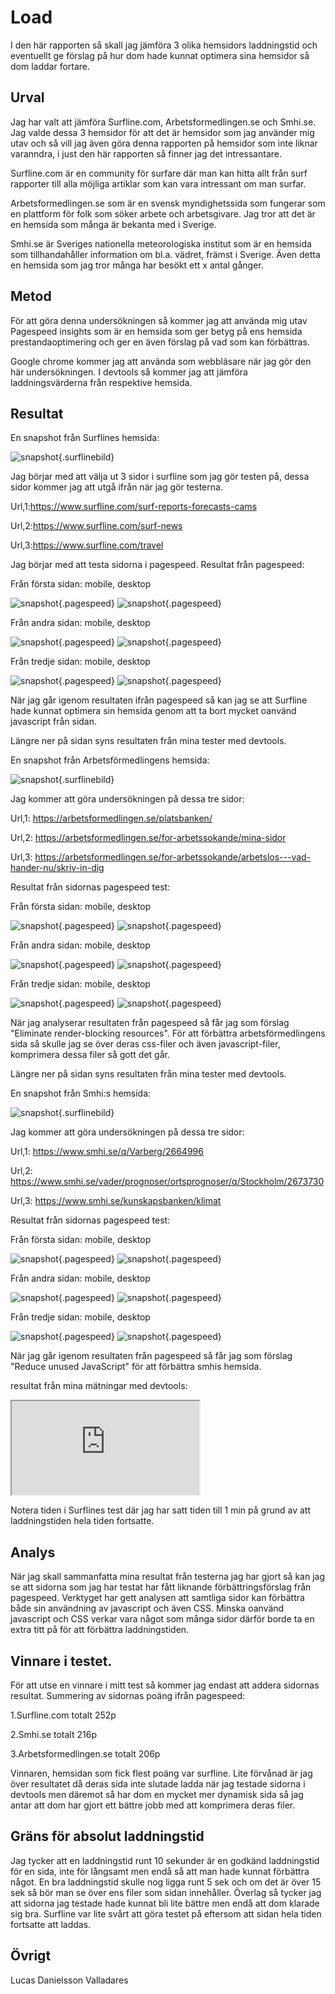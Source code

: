 Load
=======================

I den här rapporten så skall jag jämföra 3 olika hemsidors laddningstid och eventuellt ge förslag på hur dom hade kunnat optimera sina hemsidor så dom laddar fortare.

Urval
-----------------------

Jag har valt att jämföra Surfline.com, Arbetsformedlingen.se och Smhi.se. Jag valde dessa 3 hemsidor för att det är hemsidor som jag använder mig utav och så vill jag även göra denna rapporten på hemsidor som inte liknar varanndra, i just den här rapporten så finner jag det intressantare.

Surfline.com är en community för surfare där man kan hitta allt från surf rapporter till alla möjliga artiklar som kan vara intressant om man surfar.

Arbetsformedlingen.se som är en svensk myndighetssida som fungerar som en plattform för folk som söker arbete och arbetsgivare. Jag tror att det är en hemsida som många är bekanta med i Sverige.

Smhi.se är Sveriges nationella meteorologiska institut som är en hemsida som tillhandahåller information om bl.a. vädret, främst i Sverige. Även detta en hemsida som jag tror många har besökt ett x antal gånger.

Metod
-----------------------

För att göra denna undersökningen så kommer jag att använda mig utav Pagespeed insights som är en hemsida som ger betyg på ens hemsida prestandaoptimering och ger en även förslag på vad som kan förbättras.

Google chrome kommer jag att använda som webbläsare när jag gör den här undersökningen. I devtools så kommer jag att jämföra laddningsvärderna från respektive hemsida.

Resultat
-----------------------
En snapshot från Surflines hemsida:

![snapshot](%base_url%/image/surfline.jpg "surfline"){.surflinebild}

Jag börjar med att välja ut 3 sidor i surfline som jag gör testen på, dessa sidor kommer jag att utgå ifrån när jag gör testerna.

Url,1:https://www.surfline.com/surf-reports-forecasts-cams

Url,2:https://www.surfline.com/surf-news

Url,3:https://www.surfline.com/travel

Jag börjar med att testa sidorna i pagespeed. Resultat från pagespeed:

Från första sidan: mobile, desktop

![snapshot](%base_url%/image/firsturlsurflinemobile.jpg "surfline"){.pagespeed}
![snapshot](%base_url%/image/firsturlsurflinedesktop.jpg "surfline"){.pagespeed}

Från andra sidan: mobile, desktop

![snapshot](%base_url%/image/2urlsurflinemobile.jpg "surfline"){.pagespeed}
![snapshot](%base_url%/image/2urlsurflinedesktop.jpg "surfline"){.pagespeed}

Från tredje sidan: mobile, desktop

![snapshot](%base_url%/image/3urlsurflinemobile.jpg "surfline"){.pagespeed}
![snapshot](%base_url%/image/3urlsurflinedesktop.jpg "surfline"){.pagespeed}

När jag går igenom resultaten ifrån pagespeed så kan jag se att Surfline hade kunnat optimera sin hemsida genom att ta bort mycket oanvänd javascript från sidan.

Längre ner på sidan syns resultaten från mina tester med devtools.

En snapshot från Arbetsförmedlingens hemsida:

![snapshot](%base_url%/image/ams.jpg "ams"){.surflinebild}

Jag kommer att göra undersökningen på dessa tre sidor:

Url,1: https://arbetsformedlingen.se/platsbanken/

Url,2: https://arbetsformedlingen.se/for-arbetssokande/mina-sidor

Url,3: https://arbetsformedlingen.se/for-arbetssokande/arbetslos---vad-hander-nu/skriv-in-dig

Resultat från sidornas pagespeed test:

Från första sidan: mobile, desktop

![snapshot](%base_url%/image/1amsmobile.jpg "ams"){.pagespeed}
![snapshot](%base_url%/image/1amsdesktop.jpg "ams"){.pagespeed}

Från andra sidan: mobile, desktop

![snapshot](%base_url%/image/2amsmobile.jpg "ams"){.pagespeed}
![snapshot](%base_url%/image/2amsdesktop.jpg "ams"){.pagespeed}

Från tredje sidan: mobile, desktop

![snapshot](%base_url%/image/3amsmobile.jpg "ams"){.pagespeed}
![snapshot](%base_url%/image/3amsdesktop.jpg "ams"){.pagespeed}

När jag analyserar resultaten från pagespeed så får jag som förslag "Eliminate render-blocking resources". För att förbättra arbetsförmedlingens sida så skulle jag se över deras css-filer och även javascript-filer, komprimera dessa filer så gott det går.

Längre ner på sidan syns resultaten från mina tester med devtools.

En snapshot från Smhi:s hemsida:

![snapshot](%base_url%/image/smhi.jpg "smhi"){.surflinebild}

Jag kommer att göra undersökningen på dessa tre sidor:

Url,1: https://www.smhi.se/q/Varberg/2664996

Url,2: https://www.smhi.se/vader/prognoser/ortsprognoser/q/Stockholm/2673730

Url,3: https://www.smhi.se/kunskapsbanken/klimat

Resultat från sidornas pagespeed test:

Från första sidan: mobile, desktop

![snapshot](%base_url%/image/1smhimobile.jpg "smhi"){.pagespeed}
![snapshot](%base_url%/image/1smhidesktop.jpg "smhi"){.pagespeed}

Från andra sidan: mobile, desktop

![snapshot](%base_url%/image/2smhimobile.jpg "smhi"){.pagespeed}
![snapshot](%base_url%/image/2smhidesktop.jpg "smhi"){.pagespeed}

Från tredje sidan: mobile, desktop

![snapshot](%base_url%/image/3smhimobile.jpg "smhi"){.pagespeed}
![snapshot](%base_url%/image/3smhidesktop.jpg "smhi"){.pagespeed}

När jag går igenom resultaten från pagespeed så får jag som förslag "Reduce unused JavaScript" för att förbättra smhis hemsida.

resultat från mina mätningar med devtools:

<iframe src="https://docs.google.com/spreadsheets/d/e/2PACX-1vTf6muDKRSACBB6FRMeRr_RzXr_a0FzSsdYSCQKFEqqNqcUJfNSZcgr19lSA__x6FSqaM-mFaloTbYY/pubhtml?widget=true&amp;headers=false"></iframe>

Notera tiden i Surflines test där jag har satt tiden till 1 min på grund av att laddningstiden hela tiden fortsatte.

Analys
-----------------------

När jag skall sammanfatta mina resultat från testerna jag har gjort så kan jag se att sidorna som jag har testat har fått liknande förbättringsförslag från pagespeed. Verktyget har gett analysen att samtliga sidor kan förbättra både sin användning av javascript och även CSS. Minska oanvänd javascript och CSS verkar vara något som många sidor därför borde ta en extra titt på för att förbättra laddningstiden.

Vinnare i testet.
-----------------------

För att utse en vinnare i mitt test så kommer jag endast att addera sidornas resultat. Summering av sidornas poäng ifrån pagespeed:

1.Surfline.com totalt 252p

2.Smhi.se totalt 216p

3.Arbetsformedlingen.se totalt 206p

Vinnaren, hemsidan som fick flest poäng var surfline. Lite förvånad är jag över resultatet då deras sida inte slutade ladda när jag testade sidorna i devtools men däremot så har dom en mycket mer dynamisk sida så jag antar att dom har gjort ett bättre jobb med att komprimera deras filer.

Gräns för absolut laddningstid
-----------------------

Jag tycker att en laddningstid runt 10 sekunder är en godkänd laddningstid för en sida, inte för långsamt men endå så att man hade kunnat förbättra något. En bra laddningstid skulle nog ligga runt 5 sek och om det är över 15 sek så bör man se över ens filer som sidan innehåller. Överlag så tycker jag att sidorna jag testade hade kunnat bli lite bättre men endå att dom klarade sig bra. Surfline var lite svårt att göra testet på eftersom att sidan hela tiden fortsatte att laddas.

Övrigt
-----------------------

Lucas Danielsson Valladares
